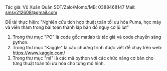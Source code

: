 Tác giả: Vũ Xuân Quân
SDT/Zalo/Momo/MB: 0388468147
Mail: smsy212608@gmail.com

Đề tài thực hiện: "Nghiên cứu tích hợp thuật toán tối ưu hóa Puma, học máy và viễn thám trong bài toán thành lập bản đồ nguy cơ lũ lụt"

1. Trong thư mục "PO" là code gốc matlab từ tác giả và code chuyển sáng python.
2. Trong thư mục "Kaggle" là các chương trình được viết để chạy trên web: https://www.kaggle.com/
3. Trong thư mục "ml" là các mã python với các chức năng cơ bản cho từng thuật toán tối ưu hóa cho từng mô hình.
